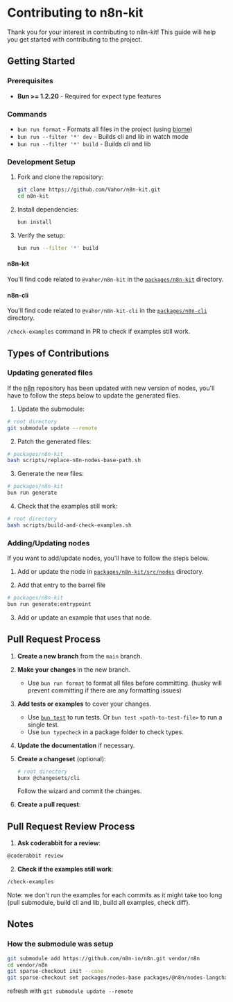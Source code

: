 # Contributing to n8n-kit 

Thank you for your interest in contributing to n8n-kit! This guide will help you get started with contributing to the project.

## Getting Started

### Prerequisites

- **Bun >= 1.2.20** - Required for expect type features

### Commands
- `bun run format` - Formats all files in the project (using [biome](https://github.com/biomejs/biome))
- `bun run --filter '*' dev` - Builds cli and lib in watch mode
- `bun run --filter '*' build` - Builds cli and lib

### Development Setup

1. Fork and clone the repository:
   ```bash
   git clone https://github.com/Vahor/n8n-kit.git
   cd n8n-kit
   ```

2. Install dependencies:
   ```bash
   bun install
   ```

3. Verify the setup:
   ```bash
   bun run --filter '*' build 
   ```

#### n8n-kit

You'll find code related to `@vahor/n8n-kit` in the [`packages/n8n-kit`](./packages/n8n-kit) directory.

#### n8n-cli

You'll find code related to `@vahor/n8n-kit-cli` in the [`packages/n8n-cli`](./packages/n8n-cli) directory.


`/check-examples` command in PR to check if examples still work.

## Types of Contributions

### Updating generated files

If the [n8n](https://github.com/n8n-io/n8n) repository has been updated with new version of nodes, you'll have to follow the steps below to update the generated files.

1. Update the submodule:
```bash
# root directory
git submodule update --remote
```

2. Patch the generated files:
```bash
# packages/n8n-kit
bash scripts/replace-n8n-nodes-base-path.sh
```

3. Generate the new files:
```bash
# packages/n8n-kit
bun run generate
```

4. Check that the examples still work:
```bash
# root directory
bash scripts/build-and-check-examples.sh
```

### Adding/Updating nodes

If you want to add/update nodes, you'll have to follow the steps below.

1. Add or update the node in [`packages/n8n-kit/src/nodes`](./packages/n8n-kit/src/nodes) directory.

2. Add that entry to the barrel file 
```bash
# packages/n8n-kit
bun run generate:entrypoint
```

3. Add or update an example that uses that node.


## Pull Request Process

1. **Create a new branch** from the `main` branch.

2. **Make your changes** in the new branch.
	- Use `bun run format` to format all files before committing. (husky will prevent committing if there are any formatting issues)

3. **Add tests or examples** to cover your changes.
	- Use [`bun test`](https://bun.com/docs/cli/test) to run tests. Or `bun test <path-to-test-file>` to run a single test.
	- Use `bun typecheck` in a package folder to check types.

4. **Update the documentation** if necessary.

5. **Create a changeset** (optional):
	```bash
	# root directory
	bunx @changesets/cli
	```
	Follow the wizard and commit the changes.

6. **Create a pull request**:


## Pull Request Review Process

1. **Ask coderabbit for a review**:
```txt
@coderabbit review
```

2. **Check if the examples still work**:
```txt
/check-examples
```
Note: we don't run the examples for each commits as it might take too long (pull submodule, build cli and lib, build all examples, check diff).

## Notes

### How the submodule was setup

```bash
git submodule add https://github.com/n8n-io/n8n.git vendor/n8n
cd vendor/n8n
git sparse-checkout init --cone
git sparse-checkout set packages/nodes-base packages/@n8n/nodes-langchain
```

refresh with `git submodule update --remote`

